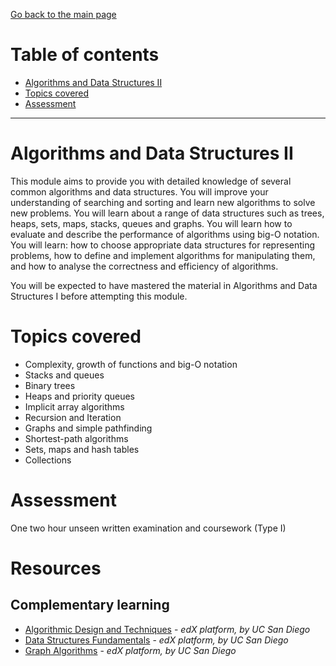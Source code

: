 [Go back to the main page](../../../README.md)

# Table of contents

- [Algorithms and Data Structures II](#algorithms-and-data-structures-ii)
- [Topics covered](#topics-covered)
- [Assessment](#assessment)

---

# Algorithms and Data Structures II

This module aims to provide you with detailed knowledge of several
common algorithms and data structures. You will improve your
understanding of searching and sorting and learn new algorithms to
solve new problems. You will learn about a range of data structures
such as trees, heaps, sets, maps, stacks, queues and graphs. You will
learn how to evaluate and describe the performance of algorithms
using big-O notation. You will learn: how to choose appropriate data
structures for representing problems, how to define and implement
algorithms for manipulating them, and how to analyse the correctness
and efficiency of algorithms.

You will be expected to have mastered the material in Algorithms and
Data Structures I before attempting this module.

# Topics covered

- Complexity, growth of functions and big-O notation
- Stacks and queues
- Binary trees
- Heaps and priority queues
- Implicit array algorithms
- Recursion and Iteration
- Graphs and simple pathfinding
- Shortest-path algorithms
- Sets, maps and hash tables
- Collections

# Assessment

One two hour unseen written examination and coursework (Type I)

# Resources

## Complementary learning

- [Algorithmic Design and Techniques](https://courses.edx.org/courses/course-v1:UCSanDiegoX+ALGS200x+2T2017/course) - _edX platform, by UC San Diego_
- [Data Structures Fundamentals](https://courses.edx.org/courses/course-v1:UCSanDiegoX+ALGS201x+1T2019/course) - _edX platform, by UC San Diego_
- [Graph Algorithms](https://courses.edx.org/courses/course-v1:UCSanDiegoX+ALGS202x+2T2017/course) - _edX platform, by UC San Diego_
